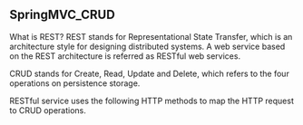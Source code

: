 ## SpringMVC_CRUD

What is REST? REST stands for Representational State Transfer, which is an architecture style for designing distributed systems. A web service based on the REST architecture is referred as RESTful web services.

CRUD stands for Create, Read, Update and Delete, which refers to the four operations on persistence storage.  

RESTful service uses the following HTTP methods to map the HTTP request to CRUD operations.
